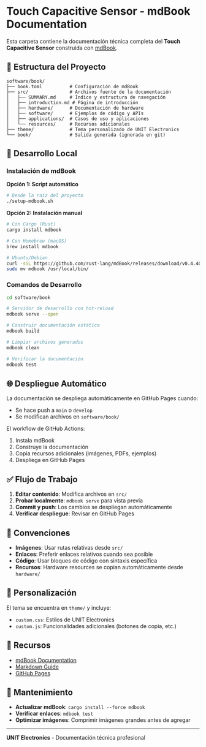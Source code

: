 # Touch Capacitive Sensor - mdBook Documentation

Esta carpeta contiene la documentación técnica completa del **Touch Capacitive Sensor** construida con [mdBook](https://rust-lang.github.io/mdBook/).

## 📁 Estructura del Proyecto

```
software/book/
├── book.toml          # Configuración de mdBook
├── src/               # Archivos fuente de la documentación
│   ├── SUMMARY.md     # Índice y estructura de navegación
│   ├── introduction.md # Página de introducción
│   ├── hardware/      # Documentación de hardware
│   ├── software/      # Ejemplos de código y APIs
│   ├── applications/  # Casos de uso y aplicaciones
│   └── resources/     # Recursos adicionales
├── theme/             # Tema personalizado de UNIT Electronics
└── book/              # Salida generada (ignorada en git)
```

## 🚀 Desarrollo Local

### Instalación de mdBook

**Opción 1: Script automático**
```bash
# Desde la raíz del proyecto
./setup-mdbook.sh
```

**Opción 2: Instalación manual**
```bash
# Con Cargo (Rust)
cargo install mdbook

# Con Homebrew (macOS)
brew install mdbook

# Ubuntu/Debian
curl -sSL https://github.com/rust-lang/mdBook/releases/download/v0.4.40/mdbook-v0.4.40-x86_64-unknown-linux-gnu.tar.gz | tar -xz
sudo mv mdbook /usr/local/bin/
```

### Comandos de Desarrollo

```bash
cd software/book

# Servidor de desarrollo con hot-reload
mdbook serve --open

# Construir documentación estática
mdbook build

# Limpiar archivos generados
mdbook clean

# Verificar la documentación
mdbook test
```

## 🌐 Despliegue Automático

La documentación se despliega automáticamente en GitHub Pages cuando:
- Se hace push a `main` o `develop`
- Se modifican archivos en `software/book/`

El workflow de GitHub Actions:
1. Instala mdBook
2. Construye la documentación
3. Copia recursos adicionales (imágenes, PDFs, ejemplos)
4. Despliega en GitHub Pages

## ✅ Flujo de Trabajo

1. **Editar contenido**: Modifica archivos en `src/`
2. **Probar localmente**: `mdbook serve` para vista previa
3. **Commit y push**: Los cambios se despliegan automáticamente
4. **Verificar despliegue**: Revisar en GitHub Pages

## 📝 Convenciones

- **Imágenes**: Usar rutas relativas desde `src/`
- **Enlaces**: Preferir enlaces relativos cuando sea posible
- **Código**: Usar bloques de código con sintaxis específica
- **Recursos**: Hardware resources se copian automáticamente desde `hardware/`

## 🎨 Personalización

El tema se encuentra en `theme/` y incluye:
- `custom.css`: Estilos de UNIT Electronics
- `custom.js`: Funcionalidades adicionales (botones de copia, etc.)

## 📖 Recursos

- [mdBook Documentation](https://rust-lang.github.io/mdBook/)
- [Markdown Guide](https://www.markdownguide.org/)
- [GitHub Pages](https://pages.github.com/)

## 🔧 Mantenimiento

- **Actualizar mdBook**: `cargo install --force mdbook`
- **Verificar enlaces**: `mdbook test`
- **Optimizar imágenes**: Comprimir imágenes grandes antes de agregar

---

**UNIT Electronics** - Documentación técnica profesional
